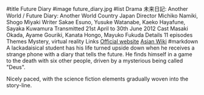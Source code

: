 #title Future Diary
#image	future_diary.jpg
#list
Drama	&#26410;&#26469;&#26085;&#35352;: Another World / Future Diary: Another World
Country	Japan
Director	Michiko Namiki, Shogo Miyaki
Writer	Sakae Esuno, Yusuke Watanabe, Kaeko Hayafune, Sayaka Kuwamura
Transmitted	21st April to 30th June 2012
Cast	Masaki Okada, Ayame Gouriki, Kanata Hongo, Mayuko Fukuda
Details	11 episodes
Themes	Mystery, virtual reality
Links	[Official website](http://www.ntv.co.jp/akumu/) [Asian Wiki](http://asianwiki.com/Future_Diary_(Mirai_Nikki))
#markdown
A lackadaisical student has his life turned upside down when he
receives a strange phone with a diary that tells the future. He finds
himself in a game to the death with six other people, driven by a
mysterious being called "Deus".

Nicely paced, with the science fiction elements gradually woven into
the story-line.
